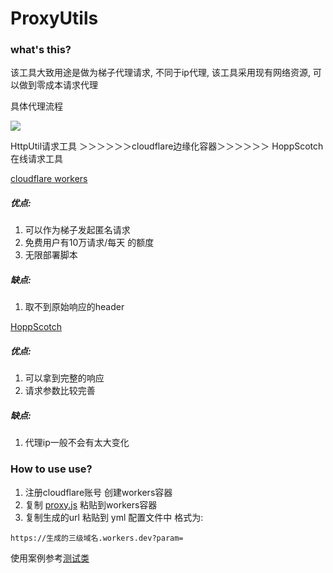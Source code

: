 # ProxyUtils

### what's this?

该工具大致用途是做为梯子代理请求, 不同于ip代理, 该工具采用现有网络资源, 可以做到零成本请求代理

具体代理流程

![](https://z3.ax1x.com/2021/08/23/hCXOXj.png)

HttpUtil请求工具 ＞＞＞＞＞＞cloudflare边缘化容器＞＞＞＞＞＞ HoppScotch在线请求工具

[cloudflare workers](https://workers.cloudflare.com/) 

##### 优点: 

1. 可以作为梯子发起匿名请求
2. 免费用户有10万请求/每天 的额度
3. 无限部署脚本

##### 缺点:

1. 取不到原始响应的header

[HoppScotch](https://hoppscotch.io/cn/)

##### 优点: 

1. 可以拿到完整的响应
2. 请求参数比较完善

##### 缺点:

1. 代理ip一般不会有太大变化

### How to use use?

1. 注册cloudflare账号 创建workers容器 
2. 复制 [proxy.js](https://github.com/A-Chainsmokers/ProxyUtils/blob/master/js/proxy.js) 粘贴到workers容器 
3. 复制生成的url 粘贴到 yml 配置文件中  格式为:

`https://生成的三级域名.workers.dev?param=`

使用案例参考[测试类](https://github.com/A-Chainsmokers/ProxyUtils/blob/master/src/test/java/com/example/proxyutils/ProxyUtilsApplicationTests.java)

